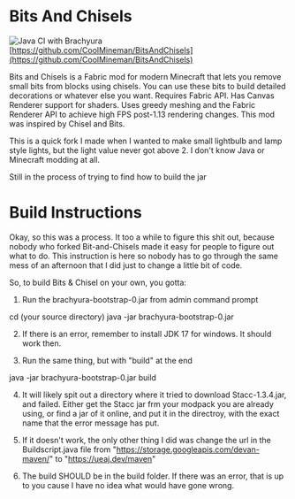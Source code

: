 # Bits And Chisels
![Java CI with Brachyura](https://github.com/CoolMineman/BitsAndChisels/workflows/Java%20CI%20with%20Brachyura/badge.svg)
[https://github.com/CoolMineman/BitsAndChisels](https://github.com/CoolMineman/BitsAndChisels)

Bits and Chisels is a Fabric mod for modern Minecraft that lets you remove small bits from blocks using chisels. You can use these bits to build detailed decorations or whatever else you want. Requires Fabric API. Has Canvas Renderer support for shaders. Uses greedy meshing and the Fabric Renderer API to achieve high FPS post-1.13 rendering changes. This mod was inspired by Chisel and Bits.

This is a quick fork I made when I wanted to make small lightbulb and lamp style lights, but the light value never got above 2. I don't know Java or Minecraft modding at all.

Still in the process of trying to find how to build the jar

# Build Instructions
Okay, so this was a process. It too a while to figure this shit out, because nobody who forked Bit-and-Chisels made it easy for people to figure out what to do. This instruction is here so nobody has to go through the same mess of an afternoon that I did just to change a little bit of code.

So, to build Bits & Chisel on your own, you gotta:

1. Run the brachyura-bootstrap-0.jar from admin command prompt

cd (your source directory)
java -jar brachyura-bootstrap-0.jar

2. If there is an error, remember to install JDK 17 for windows. It should work then.

3. Run the same thing, but with "build" at the end

java -jar brachyura-bootstrap-0.jar build

4. It will likely spit out a directory where it tried to download Stacc-1.3.4.jar, and failed. Either get the Stacc jar frm your modpack you are already using, or find a jar of it online, and put it in the directroy, with the exact name that the error message has put.

5. If it doesn't work, the only other thing I did was change the url in the Buildscript.java file from "https://storage.googleapis.com/devan-maven/" to "https://ueaj.dev/maven"

6. The build SHOULD be in the build folder. If there was an error, that is up to you cause I have no idea what would have gone wrong.